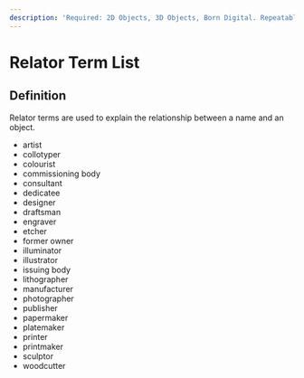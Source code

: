 ```yaml
---
description: 'Required: 2D Objects, 3D Objects, Born Digital. Repeatable'
---
```


# Relator Term List

## Definition

Relator terms are used to explain the relationship between a name and an object.

* artist
* collotyper
* colourist
* commissioning body
* consultant
* dedicatee
* designer
* draftsman
* engraver
* etcher
* former owner
* illuminator
* illustrator
* issuing body
* lithographer
* manufacturer
* photographer
* publisher
* papermaker
* platemaker
* printer
* printmaker
* sculptor
* woodcutter

